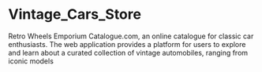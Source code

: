 # Vintage_Cars_Store
Retro Wheels Emporium Catalogue.com, an online catalogue for classic car enthusiasts. The web application provides a platform for users to explore and learn about a curated collection of vintage automobiles, ranging from iconic models
